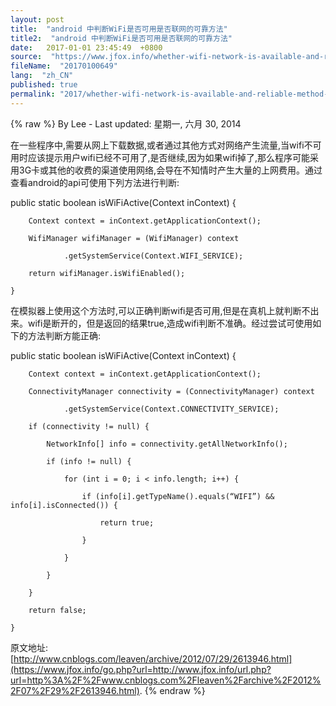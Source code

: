 ```yaml
---
layout: post
title:  "android 中判断WiFi是否可用是否联网的可靠方法"
title2:  "android 中判断WiFi是否可用是否联网的可靠方法"
date:   2017-01-01 23:45:49  +0800
source:  "https://www.jfox.info/whether-wifi-network-is-available-and-reliable-method-in-android.html"
fileName:  "20170100649"
lang:  "zh_CN"
published: true
permalink: "2017/whether-wifi-network-is-available-and-reliable-method-in-android.html"
---
```

{% raw %}
By Lee - Last updated: 星期一, 六月 30, 2014

在一些程序中,需要从网上下载数据,或者通过其他方式对网络产生流量,当wifi不可用时应该提示用户wifi已经不可用了,是否继续,因为如果wifi掉了,那么程序可能采用3G卡或其他的收费的渠道使用网络,会导在不知情时产生大量的上网费用。通过查看android的api可使用下列方法进行判断:

public static boolean isWiFiActive(Context inContext) {   

        Context context = inContext.getApplicationContext();   

        WifiManager wifiManager = (WifiManager) context   

                .getSystemService(Context.WIFI_SERVICE);   

        return wifiManager.isWifiEnabled();   

    }  

在模拟器上使用这个方法时,可以正确判断wifi是否可用,但是在真机上就判断不出来。wifi是断开的，但是返回的结果true,造成wifi判断不准确。经过尝试可使用如下的方法判断方能正确:

public static boolean isWiFiActive(Context inContext) {   

        Context context = inContext.getApplicationContext();   

        ConnectivityManager connectivity = (ConnectivityManager) context   

                .getSystemService(Context.CONNECTIVITY_SERVICE);   

        if (connectivity != null) {   

            NetworkInfo[] info = connectivity.getAllNetworkInfo();   

            if (info != null) {   

                for (int i = 0; i < info.length; i++) {   

                    if (info[i].getTypeName().equals(“WIFI”) && info[i].isConnected()) {   

                        return true;   

                    }   

                }   

            }   

        }   

        return false;   

    }  

原文地址:[http://www.cnblogs.com/leaven/archive/2012/07/29/2613946.html](https://www.jfox.info/go.php?url=http://www.jfox.info/url.php?url=http%3A%2F%2Fwww.cnblogs.com%2Fleaven%2Farchive%2F2012%2F07%2F29%2F2613946.html).
{% endraw %}